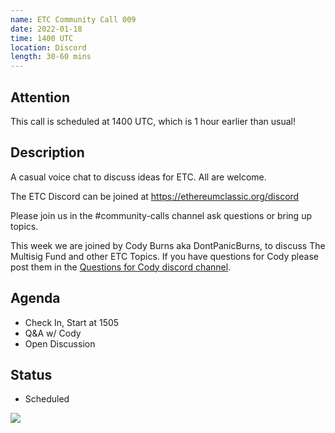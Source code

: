 ```yaml
---
name: ETC Community Call 009
date: 2022-01-18
time: 1400 UTC
location: Discord
length: 30-60 mins
---
```


## Attention

This call is scheduled at 1400 UTC, which is 1 hour earlier than usual!

## Description

A casual voice chat to discuss ideas for ETC. All are welcome.

The ETC Discord can be joined at https://ethereumclassic.org/discord

Please join us in the #community-calls channel ask questions or bring up topics.

This week we are joined by Cody Burns aka DontPanicBurns, to discuss The Multisig Fund and other ETC Topics. If you have questions for Cody please post them in the [Questions for Cody discord channel](https://discord.com/channels/223674353001168906/928815005263102044). 

## Agenda

- Check In, Start at 1505
- Q&A w/ Cody
- Open Discussion

## Status

- Scheduled

![](https://raw.githubusercontent.com/ethereumclassic/community-calls/main/220118-UTC1400.png)
